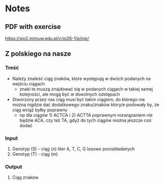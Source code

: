 # Notes
## PDF with exercise
https://sio2.mimuw.edu.pl/c/oi26-1/p/nie/
## Z polskiego na nasze
### Treść
  * Należy znaleść ciąg znaków, które występują w dwóch podanych na wejściu ciągach
    * znaki te muszą znajdować się w podanych ciągach w takiej samej kolejności, ale mogą być w dowolnych odstępach
  * Stworzony przez nas ciąg musi być takim ciągiem, do którego nie można nigdzie dać dodatkowego znaku/znaków który/e podowały by, że ciąg wciąż byłby poprawny
    * np dla ciągów 1) ACTCA i 2) ACTTA poprawnym rozwiązaniem nie będzie ACA, czy też TA, gdyż do tych ciągów można jeszcze coś dodać

### Input
1) Genotyp (S) - ciąg (n) liter A, T, C, G losowo poroskładanych
2) Genotyp (T) - ciąg (m)
### Output
1) Ciąg znaków